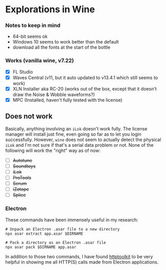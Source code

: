 # Explorations in Wine

### Notes to keep in mind
- 64-bit seems ok
- Windows 10 seems to work better than the default
- download all the fonts at the start of the bottle

### Works (vanilla wine, v7.22)
- [x] FL Studio
- [x] Waves Central (v11, but it auto updated to v13.4.1 which still seems to work) 
- [x] XLN Installer aka RC-20 (works out of the box, except that it doesn't draw the Noise & Wobble waveforms?)
- [x] MPC (Installed, haven't fully tested with the license)

## Does not work
Basically, anything involving an `iLok` doesn't work fully. The license manager will install just fine, even going so far as to let you login successfully. However, `wine` does not seem to actually detect the physical `iLok` and I'm not sure if that's a serial data problem or not. None of the following will work the "right" way as of now:
- [ ] ~~Autotune~~
- [ ] ~~Soundtoys~~
- [ ] ~~iLok~~
- [ ] ~~ProTools~~
- [ ] ~~Serum~~
- [ ] ~~iZotope~~
- [ ] ~~Splice~~

### Electron
These commands have been immensely useful in my research:
```
# Unpack an Electron .asar file to a new directory
npx asar extract app.asar $DIRNAME

# Pack a directory as an Electron .asar file
npx asar pack $DIRNAME app.asar
```

In addition to those two commands, I have found [httptoolkit](https://httptoolkit.com/) to be very helpful in showing me all HTTP(S) calls made from Electron applications.
